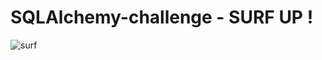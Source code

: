 # SQLAlchemy-challenge - SURF UP !
![surf](https://cdn.hovia.com/app/uploads/retro-surf-mural-wallpaper-Plain.jpg)

